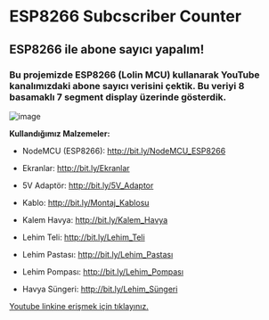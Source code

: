 # ESP8266 Subcscriber Counter #

## ESP8266 ile abone sayıcı yapalım! ##

### Bu projemizde ESP8266 (Lolin MCU) kullanarak YouTube kanalımızdaki abone sayıcı verisini çektik. Bu veriyi 8 basamaklı 7 segment display üzerinde gösterdik. ###

![image](https://user-images.githubusercontent.com/101178401/179968928-4a7fcd30-c1c7-4f88-8a57-f32deeadf5a9.png)

**Kullandığımız Malzemeler:**

- NodeMCU (ESP8266): http://bit.ly/NodeMCU_ESP8266

- Ekranlar: http://bit.ly/Ekranlar

- 5V Adaptör: http://bit.ly/5V_Adaptor

- Kablo: http://bit.ly/Montaj_Kablosu

- Kalem Havya: http://bit.ly/Kalem_Havya

- Lehim Teli: http://bit.ly/Lehim_Teli

- Lehim Pastası: http://bit.ly/Lehim_Pastası

- Lehim Pompası: http://bit.ly/Lehim_Pompası

- Havya Süngeri: http://bit.ly/Lehim_Süngeri

[Youtube linkine erişmek için tıklayınız.](https://www.youtube.com/watch?v=Dkwtr2evD6s)
